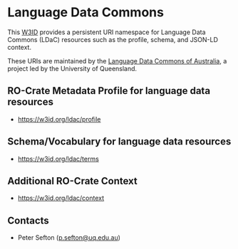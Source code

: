 #  Language Data Commons

This [W3ID](https://w3id.org) provides a persistent URI namespace for Language Data Commons (LDaC) resources such as the profile, schema, and JSON-LD context.

These URIs are maintained by the [Language Data Commons of Australia](https://ldaca.edu.au), a project led by the University of Queensland.

## RO-Crate Metadata Profile for language data resources
* https://w3id.org/ldac/profile

## Schema/Vocabulary for  language data resources
* https://w3id.org/ldac/terms

## Additional RO-Crate Context
* https://w3id.org/ldac/context

## Contacts
* Peter Sefton (p.sefton@uq.edu.au)
